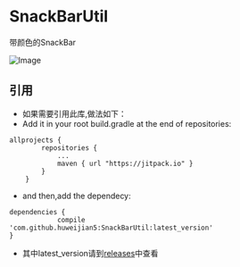 # SnackBarUtil
带颜色的SnackBar

 ![Image](https://github.com/huweijian5/SnackBarUtil/blob/master/screenshots/device-2016-11-30-162154.mp4_1480494585.gif)


## 引用

* 如果需要引用此库,做法如下：
* Add it in your root build.gradle at the end of repositories:
```
allprojects {
		repositories {
			...
			maven { url "https://jitpack.io" }
		}
	}
```	
* and then,add the dependecy:
```
dependencies {
	        compile 'com.github.huweijian5:SnackBarUtil:latest_version'
}
```
* 其中latest_version请到[releases](https://github.com/huweijian5/SnackBarUtil/releases)中查看
